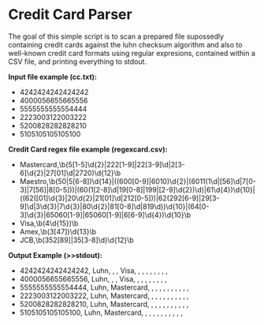 # Credit Card Parser
The goal of this simple script is to scan a prepared file supossedly containing credit cards against the luhn checksum algorithm and also to well-known credit card formats using regular expresions, contained within a CSV file, and printing everything to stdout.

**Input file example (cc.txt):**
* 4242424242424242
* 4000056655665556
* 5555555555554444
* 2223003122003222
* 5200828282828210
* 5105105105105100

**Credit Card regex file example (regexcard.csv):**
* Mastercard,\b(5[1-5]\d{2}|222[1-9]|22[3-9]\d|2[3-6]\d{2}|27[01]\d|2720)\d{12}\b
* Maestro,\b(50|5[6-8])\d{14}\|((600[0-9]|6010)\d{2}|(6011(1\d|[56]\d|7[0-3]|7[56]|8[0-5]))|(60(1[2-8]\d|19[0-8]|199|[2-9]\d{2})\d)|61\d{4})\d{10}|((62([01]\d{3}|20\d{2}|21[01]\d|212[0-5]))|62(292[6-9]|29[3-9]\d|3\d{3}|7\d{3}|80\d{2}|81[0-8]\d|819\d))\d{10}|(64[0-3]\d{3}|65060[1-9]|65060[1-9]|6[6-9]\d{4})\d{10}\b
* Visa,\b(4\d{15})\b
* Amex,\b(3[47])\d{13}\b
* JCB,\b(352[89]|35[3-8]\d)\d{12}\b

**Output Example (>>stdout):**
* 4242424242424242, Luhn, , , Visa, , , , , , , , ,
* 4000056655665556, Luhn, , , Visa, , , , , , , , ,
* 5555555555554444, Luhn, Mastercard, , , , , , , , , , ,
* 2223003122003222, Luhn, Mastercard, , , , , , , , , , ,
* 5200828282828210, Luhn, Mastercard, , , , , , , , , , ,
* 5105105105105100, Luhn, Mastercard, , , , , , , , , , ,
